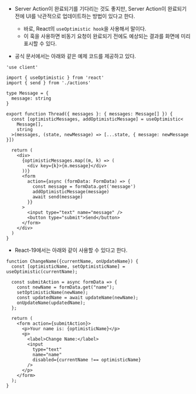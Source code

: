 
- Server Action이 완료되기를 기다리는 것도 좋지만, Server Action이 완료되기 전에 UI를 낙관적으로 업데이트하는 방법이 있다고 한다.
	- 바로, React의 `useOptimistic hook`을 사용해서 말이다.
	- 이 훅을 사용하면 비동기 요청이 완료되기 전에도 예상되는 결과를 화면에 미리 표시할 수 있다.

- 공식 문서에서는 아래와 같은 예제 코드를 제공하고 있다.
```tsx
'use client'
 
import { useOptimistic } from 'react'
import { send } from './actions'
 
type Message = {
  message: string
}
 
export function Thread({ messages }: { messages: Message[] }) {
  const [optimisticMessages, addOptimisticMessage] = useOptimistic<
    Message[],
    string
  >(messages, (state, newMessage) => [...state, { message: newMessage }])
 
  return (
    <div>
      {optimisticMessages.map((m, k) => (
        <div key={k}>{m.message}</div>
      ))}
      <form
        action={async (formData: FormData) => {
          const message = formData.get('message')
          addOptimisticMessage(message)
          await send(message)
        }}
      >
        <input type="text" name="message" />
        <button type="submit">Send</button>
      </form>
    </div>
  )
}
```

- React-19에서는 아래와 같이 사용할 수 있다고 한다.
```tsx
function ChangeName({currentName, onUpdateName}) {
  const [optimisticName, setOptimisticName] = useOptimistic(currentName);

  const submitAction = async formData => {
    const newName = formData.get("name");
    setOptimisticName(newName);
    const updatedName = await updateName(newName);
    onUpdateName(updatedName);
  };

  return (
    <form action={submitAction}>
      <p>Your name is: {optimisticName}</p>
      <p>
        <label>Change Name:</label>
        <input
          type="text"
          name="name"
          disabled={currentName !== optimisticName}
        />
      </p>
    </form>
  );
}
```